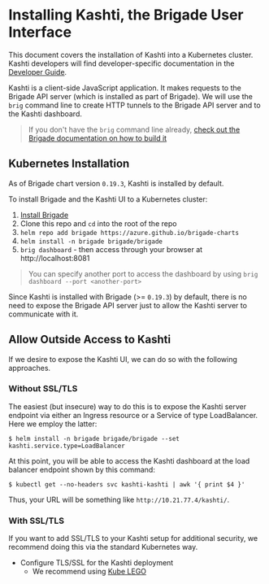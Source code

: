 # Installing Kashti, the Brigade User Interface

This document covers the installation of Kashti into a Kubernetes cluster. Kashti
developers will find developer-specific documentation in the [Developer Guide](developers.md).

Kashti is a client-side JavaScript application. It makes requests to the Brigade API
server (which is installed as part of Brigade). We will use the `brig` command line to create HTTP tunnels to the Brigade API server and to the Kashti dashboard.

> If you don't have the `brig` command line already, [check out the Brigade documentation on how to build it](https://github.com/Azure/brigade/blob/master/docs/topics/developers.md#building-source) 

## Kubernetes Installation

As of Brigade chart version `0.19.3`, Kashti is installed by default.

To install Brigade and the Kashti UI to a Kubernetes cluster:

1. [Install Brigade](https://github.com/Azure/brigade)
1. Clone this repo and `cd` into the root of the repo
1. `helm repo add brigade https://azure.github.io/brigade-charts`
1. `helm install -n brigade brigade/brigade`
1. `brig dashboard` - then access through your browser at http://localhost:8081

> You can specify another port to access the dashboard by using `brig dashboard --port <another-port>`

Since Kashti is installed with Brigade (>= `0.19.3`) by default, there is no need to expose
the Brigade API server just to allow the Kashti server to communicate with it.

## Allow Outside Access to Kashti

If we desire to expose the Kashti UI, we can do so with the following approaches.

### Without SSL/TLS

The easiest (but insecure) way to do this is to expose the Kashti server endpoint via
either an Ingress resource or a Service of type LoadBalancer.  Here we employ the latter:

```
$ helm install -n brigade brigade/brigade --set kashti.service.type=LoadBalancer
```

At this point, you will be able to access the Kashti dashboard at the load balancer
endpoint shown by this command:

```
$ kubectl get --no-headers svc kashti-kashti | awk '{ print $4 }'
```

Thus, your URL will be something like `http://10.21.77.4/kashti/`.

### With SSL/TLS

If you want to add SSL/TLS to your Kashti setup for additional security, we recommend
doing this via the standard Kubernetes way.

- Configure TLS/SSL for the Kashti deployment
  - We recommend using [Kube LEGO](https://github.com/kubernetes/charts/tree/master/stable/kube-lego)
